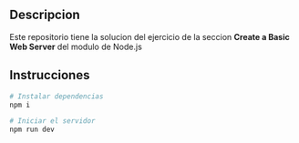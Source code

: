 ## Descripcion

Este repositorio tiene la solucion del ejercicio de la seccion **Create a Basic Web Server** del modulo de Node.js

## Instrucciones

```bash
# Instalar dependencias
npm i

# Iniciar el servidor
npm run dev
```
